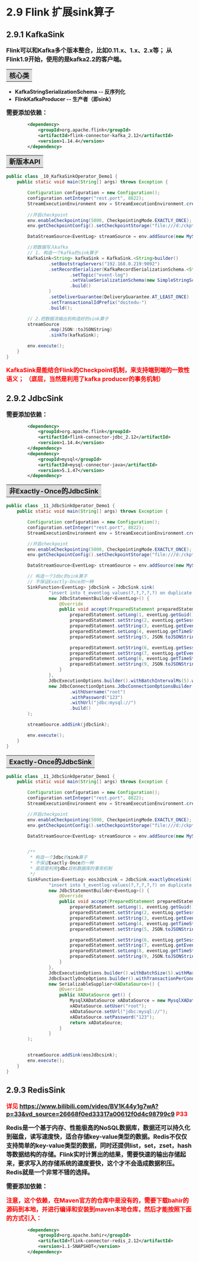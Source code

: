 # 2.9 Flink 扩展sink算子

## 2.9.1 KafkaSink

<font size=3><b>Flink可以和Kafka多个版本整合，比如0.11.x、1.x、2.x等；
从Flink1.9开始，使用的是kafka2.2的客户端。
</b></font>

<table><tr><td bgcolor=Gainsboro><font size=4><b>核心类</td></tr></table>

- **KafkaStringSerializationSchema -- 反序列化**
- **FlinkKafkaProducer -- 生产者（即sink）**

<font size=3><b>需要添加依赖：
</b></font>

```xml
        <dependency>
            <groupId>org.apache.flink</groupId>
            <artifactId>flink-connector-kafka_2.12</artifactId>
            <version>1.14.4</version>
        </dependency>
```



<table><tr><td bgcolor=Gainsboro><font size=4><b>新版本API</td></tr></table>

```java
public class _10_KafkaSinkOperator_Demo1 {
    public static void main(String[] args) throws Exception {

        Configuration configuration = new Configuration();
        configuration.setInteger("rest.port", 8822);
        StreamExecutionEnvironment env = StreamExecutionEnvironment.createLocalEnvironmentWithWebUI(configuration);
        
        //开启checkpoint
        env.enableCheckpointing(5000, CheckpointingMode.EXACTLY_ONCE);
        env.getCheckpointConfig().setCheckpointStorage("file:///d:/ckpt");

        DataStreamSource<EventLog> streamSource = env.addSource(new MySourceFunction());

        //把数据写入kafka
        // 1. 构造一个kafka的sink算子
        KafkaSink<String> kafkaSink = KafkaSink.<String>builder()
                .setBootstrapServers("192.168.0.219:9092")
                .setRecordSerializer(KafkaRecordSerializationSchema.<String>builder()
                        .setTopic("event-log")
                        .setValueSerializationSchema(new SimpleStringSchema())
                        .build()
                )
                .setDeliverGuarantee(DeliveryGuarantee.AT_LEAST_ONCE)
                .setTransactionalIdPrefix("doitedu-")
                .build();

        // 2.把数据流输出到构造好的sink算子
        streamSource
                .map(JSON::toJSONString)
                .sinkTo(kafkaSink);

        env.execute();
    }
}
```

<font color=Red size=3><b>KafkaSink是能结合Flink的Checkpoint机制，来支持端到端的一致性语义；
（底层，当然是利用了kafka producer的事务机制）</b></font>




## 2.9.2 JdbcSink

<font size=3><b>需要添加依赖：
</b></font>

```xml
        <dependency>
            <groupId>org.apache.flink</groupId>
            <artifactId>flink-connector-jdbc_2.12</artifactId>
            <version>1.14.4</version>
        </dependency>
        <dependency>
            <groupId>mysql</groupId>
            <artifactId>mysql-connector-java</artifactId>
            <version>5.1.47</version>
        </dependency>
```

<table><tr><td bgcolor=Gainsboro><font size=4><b>非Exactly-Once的JdbcSink</td></tr></table>

```java
public class _11_JdbcSinkOperator_Demo1 {
    public static void main(String[] args) throws Exception {

        Configuration configuration = new Configuration();
        configuration.setInteger("rest.port", 8822);
        StreamExecutionEnvironment env = StreamExecutionEnvironment.createLocalEnvironmentWithWebUI(configuration);

        //开启checkpoint
        env.enableCheckpointing(5000, CheckpointingMode.EXACTLY_ONCE);
        env.getCheckpointConfig().setCheckpointStorage("file:///d:/ckpt");

        DataStreamSource<EventLog> streamSource = env.addSource(new MySourceFunction());

        // 构造一个Jdbc的sink算子
        // 不保证Exactly-Once的一种
        SinkFunction<EventLog> jdbcSink = JdbcSink.sink(
                "insert into t_eventlog values(?,?,?,?,?) on duplicate key update sessionId=?,eventId=?,ts=?,eventInfo=?",
                new JdbcStatementBuilder<EventLog>() {
                    @Override
                    public void accept(PreparedStatement preparedStatement, EventLog eventLog) throws SQLException {
                        preparedStatement.setLong(1, eventLog.getGuid());
                        preparedStatement.setString(2, eventLog.getSessionId());
                        preparedStatement.setString(3, eventLog.getEventId());
                        preparedStatement.setLong(4, eventLog.getTimeStamp());
                        preparedStatement.setString(5, JSON.toJSONString(eventLog.getEventInfo()));

                        preparedStatement.setString(6, eventLog.getSessionId());
                        preparedStatement.setString(7, eventLog.getEventId());
                        preparedStatement.setLong(8, eventLog.getTimeStamp());
                        preparedStatement.setString(9, JSON.toJSONString(eventLog.getEventInfo()));
                    }
                },
                JdbcExecutionOptions.builder().withBatchIntervalMs(5).withMaxRetries(2).build(),
                new JdbcConnectionOptions.JdbcConnectionOptionsBuilder()
                        .withUsername("root")
                        .withPassword("123")
                        .withUrl("jdbc:mysql://")
                        .build()
        );

        streamSource.addSink(jdbcSink);

        env.execute();
    }
}
```


<table><tr><td bgcolor=Gainsboro><font size=4><b>Exactly-Once的JdbcSink</td></tr></table>


```java
public class _11_JdbcSinkOperator_Demo1 {
    public static void main(String[] args) throws Exception {

        Configuration configuration = new Configuration();
        configuration.setInteger("rest.port", 8822);
        StreamExecutionEnvironment env = StreamExecutionEnvironment.createLocalEnvironmentWithWebUI(configuration);

        //开启checkpoint
        env.enableCheckpointing(5000, CheckpointingMode.EXACTLY_ONCE);
        env.getCheckpointConfig().setCheckpointStorage("file:///d:/ckpt");

        DataStreamSource<EventLog> streamSource = env.addSource(new MySourceFunction());


        /**
         * 构造一个Jdbc的sink算子
         * 不保证Exactly-Once的一种
         * 底层是利用jdbc目标数据库的事务机制
         */
        SinkFunction<EventLog> eosJdbcsink = JdbcSink.exactlyOnceSink(
                "insert into t_eventlog values(?,?,?,?,?) on duplicate key update sessionId=?,eventId=?,ts=?,eventInfo=?",
                new JdbcStatementBuilder<EventLog>() {
                    @Override
                    public void accept(PreparedStatement preparedStatement, EventLog eventLog) throws SQLException {
                        preparedStatement.setLong(1, eventLog.getGuid());
                        preparedStatement.setString(2, eventLog.getSessionId());
                        preparedStatement.setString(3, eventLog.getEventId());
                        preparedStatement.setLong(4, eventLog.getTimeStamp());
                        preparedStatement.setString(5, JSON.toJSONString(eventLog.getEventInfo()));

                        preparedStatement.setString(6, eventLog.getSessionId());
                        preparedStatement.setString(7, eventLog.getEventId());
                        preparedStatement.setLong(8, eventLog.getTimeStamp());
                        preparedStatement.setString(9, JSON.toJSONString(eventLog.getEventInfo()));
                    }
                },
                JdbcExecutionOptions.builder().withBatchSize(5).withMaxRetries(2).build(),
                JdbcExactlyOnceOptions.builder().withTransactionPerConnection(true).build(),
                new SerializableSupplier<XADataSource>() {
                    @Override
                    public XADataSource get() {
                        MysqlXADataSource xADataSource = new MysqlXADataSource();
                        xADataSource.setUser("root");
                        xADataSource.setUrl("jdbc:mysql://");
                        xADataSource.setPassword("123");
                        return xADataSource;
                    }
                }
        );


        streamSource.addSink(eosJdbcsink);
        env.execute();
    }
}
```

## 2.9.3 RedisSink

<font color=Red size=3><b>详见 
https://www.bilibili.com/video/BV1K44y1g7wA?p=33&vd_source=26668f0ed33317a00612f0d4c98799c9
P33</b></font>

<font size=3><b>Redis是一个基于内存、性能极高的NoSQL数据库，数据还可以持久化到磁盘，读写速度快，适合存储key-value类型的数据。Redis不仅仅支持简单的key-value类型的数据，同时还提供list，set，zset，hash等数据结构的存储。Flink实时计算出的结果，需要快速的输出存储起来，要求写入的存储系统的速度要快，这个才不会造成数据积压。Redis就是一个非常不错的选择。
</b></font>

<font size=3><b>需要添加依赖：
</b></font>


<font color=Red size=3><b>注意，这个依赖，在Maven官方的仓库中是没有的，需要下载bahir的源码到本地，并进行编译和安装到maven本地仓库，然后才能按照下面的方式引入：</b></font>


```xml
        <dependency>
            <groupId>org.apache.bahir</groupId>
            <artifactId>flink-connector-redis_2.12</artifactId>
            <version>1.1-SNAPSHOT</version>
        </dependency>
```